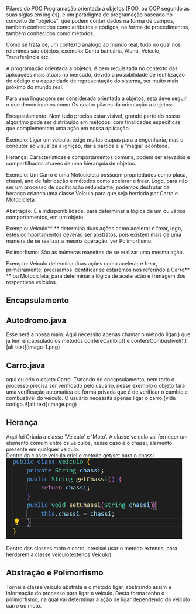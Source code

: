 Pilares do POO
Programação orientada a objetos (POO, ou OOP segundo as suas siglas em inglês), é um paradigma de programação baseado no conceito de "objetos", que podem conter dados na forma de campos, também conhecidos como atributos e códigos, na forma de procedimentos, também conhecidos como métodos.

Como se trata de, um contexto análogo ao mundo real, tudo no qual nos referimos são objetos, exemplo: Conta bancária, Aluno, Veículo, Transferência etc.

A programação orientada a objetos, é bem requisitada no contexto das aplicações mais atuais no mercado, devido a possibilidade de reutilização de código e a capacidade de representação do sistema, ser muito mais próximo do mundo real.

Para uma linguagem ser considerada orientada a objetos, esta deve seguir o que denominamos como Os quatro pilares da orientação a objetos:

Encapsulamento: Nem tudo precisa estar visível, grande parte do nosso algoritmo pode ser distribuído em métodos, com finalidades específicas que complementam uma ação em nossa aplicação.

Exemplo: Ligar um veículo, exige muitas etapas para a engenharia, mas o condutor só visualiza a ignição, dar a partida e a “magia” acontece.

Herança: Características e comportamentos comuns, podem ser elevados e compartilhados através de uma hierarquia de objetos.

Exemplo: Um Carro e uma Motocicleta possuem propriedades como placa, chassi, ano de fabricação e métodos como acelerar e frear. Logo, para não ser um processo de codificação redundante, podemos desfrutar da herança criando uma classe Veículo para que seja herdada por Carro e Motocicleta.

Abstração: É a indisponibilidade, para determinar a lógica de um ou vários comportamentos, em um objeto.

Exemplo: Veículo\*\* \*\* determina duas ações como acelerar e frear, logo, estes comportamentos deverão ser abstratos, pois existem mais de uma maneira de se realizar a mesma operação. ver Polimorfismo.

Polimorfismo: São as inúmeras maneiras de se realizar uma mesma ação.

Exemplo: Veículo determina duas ações como acelerar e frear, primeiramente, precisamos identificar se estaremos nos referindo a Carro\*\* \*\* ou Motocicleta, para determinar a lógica de aceleração e frenagem dos respectivos veículos.

## Encapsulamento

<h2>Autodromo.java</h2>
Esse será a nossa main.
Aqui necessito apenas chamar o método ligar() que já tem encapsulado os métodos confereCambio() e confereCombustivel().![alt text](image-1.png)

<h2>Carro.java</h2>
aqui eu crio o objeto Carro. 
Tratando de encapsulamento, nem todo o processo precisa ser verificado pelo usuário, nesse exemplo o objeto fará uma verificação automática de forma privada que é de verificar o cambio e combustivel do veiculo. O usuário necessita apenas ligar o carro.(vide código.)![alt text](image.png)

## Herança

Aqui foi Criada a classe 'Veiculo' e 'Moto'. A classe veiculo vai fornecer um elemento comum entre os veiculos, nesse caso é o chassi, elemento presente em qualquer veiculo.  
 Dentro da classe veiculo criei o metodo get/set para o chassi ![alt text](image-2.png)

 Dentro das classes moto e carro, precisei usar o metodo extends, para herdarem a classe veiculo(extends Veiculo).


## Abstração e Polimorfismo 

Tornei a classe veiculo abstrata e o metodo ligar, abstraindo assim a informação do processo para ligar o  veiculo. Desta forma tenho o polimorfismo, na qual vai determinar a ação de ligar dependendo do veiculo carro ou moto.

